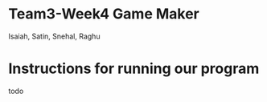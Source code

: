 # Team3-Week4 Game Maker

Isaiah, Satin, Snehal, Raghu

# Instructions for running our program

todo
